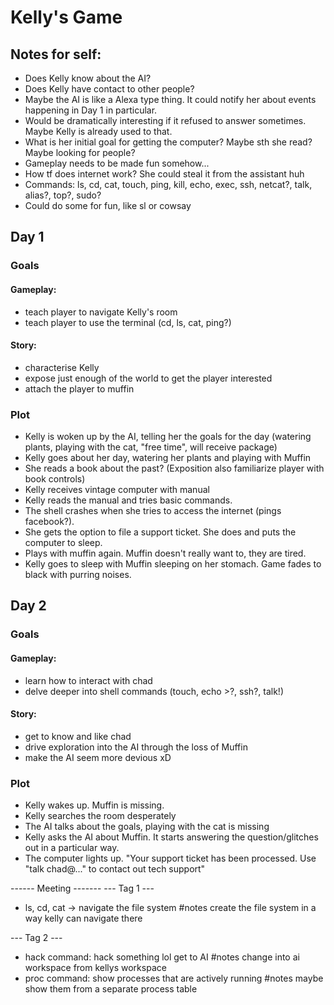 # Kelly's Game

## Notes for self:
- Does Kelly know about the AI?
- Does Kelly have contact to other people?
- Maybe the AI is like a Alexa type thing. It could notify her about events happening in Day 1 in particular.
- Would be dramatically interesting if it refused to answer sometimes. Maybe Kelly is already used to that.
- What is her initial goal for getting the computer? Maybe sth she read? Maybe looking for people?
- Gameplay needs to be made fun somehow...
- How tf does internet work? She could steal it from the assistant huh
- Commands: ls, cd, cat, touch, ping, kill, echo, exec, ssh, netcat?, talk, alias?, top?, sudo?
- Could do some for fun, like sl or cowsay

## Day 1
### Goals
#### Gameplay:
- teach player to navigate Kelly's room
- teach player to use the terminal (cd, ls, cat, ping?)
#### Story:
- characterise Kelly
- expose just enough of the world to get the player interested
- attach the player to muffin

### Plot
- Kelly is woken up by the AI, telling her the goals for the day (watering plants, playing with the cat, "free time", will receive package)
- Kelly goes about her day, watering her plants and playing with Muffin
- She reads a book about the past? (Exposition also familiarize player with book controls)
- Kelly receives vintage computer with manual
- Kelly reads the manual and tries basic commands.
- The shell crashes when she tries to access the internet (pings facebook?).
- She gets the option to file a support ticket. She does and puts the computer to sleep.
- Plays with muffin again. Muffin doesn't really want to, they are tired.
- Kelly goes to sleep with Muffin sleeping on her stomach. Game fades to black with purring noises.

## Day 2
### Goals
#### Gameplay:
- learn how to interact with chad
- delve deeper into shell commands (touch, echo >?, ssh?, talk!)

#### Story:
- get to know and like chad
- drive exploration into the AI through the loss of Muffin
- make the AI seem more devious xD

### Plot
- Kelly wakes up. Muffin is missing.
- Kelly searches the room desperately
- The AI talks about the goals, playing with the cat is missing
- Kelly asks the AI about Muffin. It starts answering the question/glitches out in a particular way.
- The computer lights up. "Your support ticket has been processed. Use "talk chad@..." to contact out tech support"




------ Meeting -------
--- Tag 1 ---
- ls, cd, cat -> navigate the file system #notes create the file system in a way kelly can navigate there


--- Tag 2 ---
- hack command: hack something lol get to AI #notes change into ai workspace from kellys workspace
- proc command: show processes that are actively running #notes maybe show them from a separate process table

